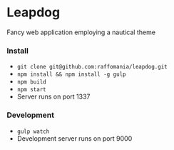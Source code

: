 # Leapdog
Fancy web application employing a nautical theme


### Install
* `git clone git@github.com:raffomania/leapdog.git`
* `npm install && npm install -g gulp`
* `npm build`
* `npm start`
* Server runs on port 1337

### Development
* `gulp watch`
* Development server runs on port 9000
